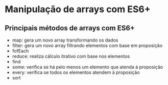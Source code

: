# Manipulação de arrays com ES6+

## Principais métodos de arrays com ES6+

- map: gera um novo array transformando os dados
- filter: gera um novo array filtrando elementos com base em proposição
- fofEach
- reduce: realiza cálculo itrativo com base nos elementos
- find
- some: verifica se há pelo menos um elemento que atenda à proposição
- every: verifica se todos os elementos atendem à proposição
- sort
